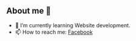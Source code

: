 ## About me 👋

- 🌱 I’m currently learning Website development.
- 📫 How to reach me: <a href="https://www.facebook.com/nggiabao.1704/">Facebook</a>




